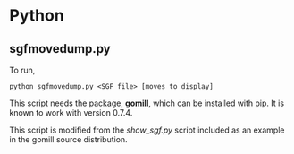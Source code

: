 # Python

## sgfmovedump.py

To run,
```
python sgfmovedump.py <SGF file> [moves to display]
```

This script needs the package, **<a href="http://mjw.woodcraft.me.uk/gomill/">gomill</a>**, which can be installed with pip.  It is known to work with version 0.7.4.

This script is modified from the *show_sgf.py* script included as an example in the gomill source distribution.